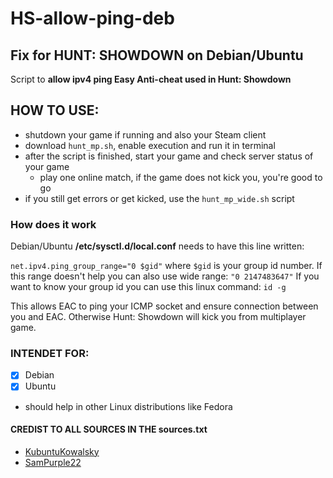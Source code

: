 # HS-allow-ping-deb

## Fix for HUNT: SHOWDOWN on Debian/Ubuntu
Script to **allow ipv4 ping Easy Anti-cheat used in Hunt: Showdown**

## HOW TO USE:
- shutdown your game if running and also your Steam client
- download `hunt_mp.sh`, enable execution and run it in terminal
- after the script is finished, start your game and check server status of your game
    - play one online match, if the game does not kick you, you're good to go
- if you still get errors or get kicked, use the `hunt_mp_wide.sh` script

### How does it work
Debian/Ubuntu __/etc/sysctl.d/local.conf__ needs to have this line written:

`net.ipv4.ping_group_range="0 $gid"` where `$gid` is your group id number.
If this range doesn't help you can also use wide range: `"0 2147483647"`
If you want to know your group id you can use this linux command: `id -g`

This allows EAC to ping your ICMP socket and ensure connection between you and EAC.
Otherwise Hunt: Showdown will kick you from multiplayer game.

### INTENDET FOR:
- [x] Debian
- [x] Ubuntu
- should help in other Linux distributions like Fedora

#### CREDIST TO ALL SOURCES IN THE sources.txt
- [KubuntuKowalsky](https://www.youtube.com/@sudorm-doubt)
- [SamPurple22](https://github.com/SamPurple22)
